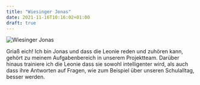 ```yaml
---
title: "Wiesinger Jonas"
date: 2021-11-16T10:16:02+01:00
draft: true
---
```


![Wiesinger Jonas](./../../../images/wiesinger.jpg)

Griaß eich! Ich bin Jonas und dass die Leonie reden und zuhören kann, gehört zu meinem Aufgabenbereich in unserem Projektteam. Darüber hinaus trainiere ich die Leonie dass sie sowohl intelligenter wird, als auch dass ihre Antworten auf Fragen, wie zum Beispiel über unseren Schulalltag, besser werden.

